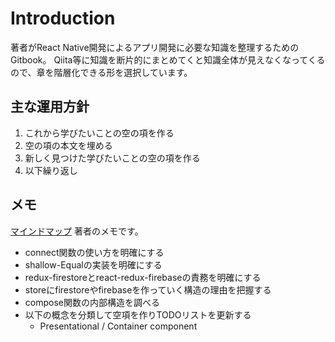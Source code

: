 # Introduction

著者がReact Native開発によるアプリ開発に必要な知識を整理するためのGitbook。
Qiita等に知識を断片的にまとめてくと知識全体が見えなくなってくるので、章を階層化できる形を選択しています。

## 主な運用方針

1. これから学びたいことの空の項を作る
2. 空の項の本文を埋める
3. 新しく見つけた学びたいことの空の項を作る
4. 以下繰り返し


## メモ

[マインドマップ](https://mm.tt/1119176822?t=P5A7Bx8THs)
著者のメモです。

- connect関数の使い方を明確にする
- shallow-Equalの実装を明確にする
- redux-firestoreとreact-redux-firebaseの責務を明確にする
- storeにfirestoreやfirebaseを作っていく構造の理由を把握する
- compose関数の内部構造を調べる
- 以下の概念を分類して空項を作りTODOリストを更新する
  - Presentational / Container component
